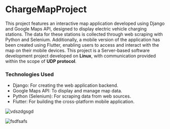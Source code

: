 # ChargeMapProject
This project features an interactive map application developed using Django and Google Maps API, designed to display electric vehicle charging stations. The data for these stations is collected through web scraping with Python and Selenium. Additionally, a mobile version of the application has been created using Flutter, enabling users to access and interact with the map on their mobile devices.
This project is a Server-based software development project developed on **Linux**, with communication provided within the scope of **UDP protocol**.

### Technologies Used

* Django: For creating the web application backend.
* Google Maps API: To display and manage map data.
* Python (Selenium): For scraping data from web sources.
* Flutter: For building the cross-platform mobile application.


![vdszdgsgd](https://github.com/user-attachments/assets/722cc97e-d8fb-4d34-b159-b89f6d46b612)

![fsdfsafs](https://github.com/user-attachments/assets/e2903dcf-8e4c-4c38-84fc-a95cf336afc5)

